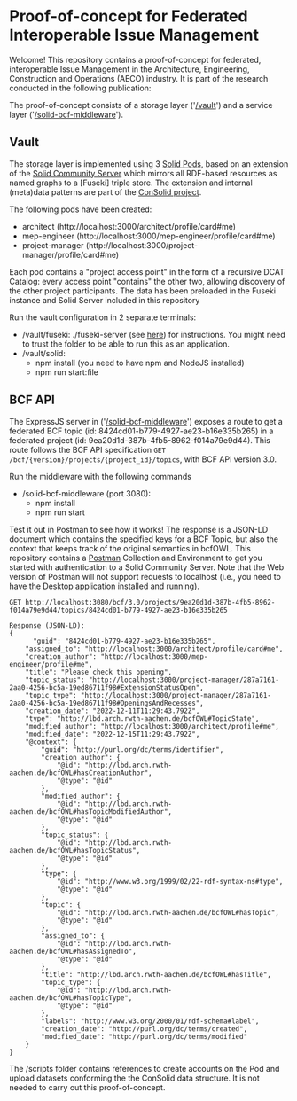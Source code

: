 # Proof-of-concept for Federated Interoperable Issue Management
Welcome! This repository contains a proof-of-concept for federated, interoperable Issue Management in the Architecture, Engineering, Construction and Operations (AECO) industry. It is part of the research conducted in the following publication: ``` ```

The proof-of-concept consists of a storage layer ('[/vault](/vault)') and a service layer ('[/solid-bcf-middleware](/solid-bcf-middleware)').

## Vault
The storage layer is implemented using 3 [Solid Pods](https://solidproject.org/), based on an extension of the [Solid Community Server](https://solidcommunity.be/community-solid-server/) which mirrors all RDF-based resources as named graphs to a [Fuseki] triple store. The extension and internal (meta)data patterns are part of the [ConSolid project](https://github.com/consolidproject). 

The following pods have been created:
* architect (http://localhost:3000/architect/profile/card#me)
* mep-engineer (http://localhost:3000/mep-engineer/profile/card#me)
* project-manager (http://localhost:3000/project-manager/profile/card#me)

Each pod contains a "project access point" in the form of a recursive DCAT Catalog: every access point "contains" the other two, allowing discovery of the other project participants. The data has been preloaded in the Fuseki instance and Solid Server included in this repository

Run the vault configuration in 2 separate terminals:
* /vault/fuseki: ./fuseki-server (see [here](https://github.com/Design-Computation-RWTH/HowTo-Fuseki)) for instructions. You might need to trust the folder to be able to run this as an application.
* /vault/solid: 
  * npm install (you need to have npm and NodeJS installed)
  * npm run start:file


## BCF API
The ExpressJS server in ('[/solid-bcf-middleware](/solid-bcf-middleware)') exposes a route to get a federated BCF topic (id: 8424cd01-b779-4927-ae23-b16e335b265) in a federated project (id: 9ea20d1d-387b-4fb5-8962-f014a79e9d44). This route follows the BCF API specification ```GET /bcf/{version}/projects/{project_id}/topics```, with BCF API version 3.0.

Run the middleware with the following commands
* /solid-bcf-middleware (port 3080):
  * npm install
  * npm run start


Test it out in Postman to see how it works! The response is a JSON-LD document which contains the specified keys for a BCF Topic, but also the context that keeps track of the original semantics in bcfOWL. This repository contains a [Postman](https://www.postman.com/) Collection and Environment to get you started with authentication to a Solid Community Server. Note that the Web version of Postman will not support requests to localhost (i.e., you need to have the Desktop application installed and running).

```
GET http://localhost:3080/bcf/3.0/projects/9ea20d1d-387b-4fb5-8962-f014a79e9d44/topics/8424cd01-b779-4927-ae23-b16e335b265

Response (JSON-LD): 
{
      "guid": "8424cd01-b779-4927-ae23-b16e335b265",
    "assigned_to": "http://localhost:3000/architect/profile/card#me",
    "creation_author": "http://localhost:3000/mep-engineer/profile#me",
    "title": "Please check this opening",
    "topic_status": "http://localhost:3000/project-manager/287a7161-2aa0-4256-bc5a-19ed86711f98#ExtensionStatusOpen",
    "topic_type": "http://localhost:3000/project-manager/287a7161-2aa0-4256-bc5a-19ed86711f98#OpeningsAndRecesses",
    "creation_date": "2022-12-11T11:29:43.792Z",
    "type": "http://lbd.arch.rwth-aachen.de/bcfOWL#TopicState",
    "modified_author": "http://localhost:3000/architect/profile#me",
    "modified_date": "2022-12-15T11:29:43.792Z",
    "@context": {
        "guid": "http://purl.org/dc/terms/identifier",
        "creation_author": {
            "@id": "http://lbd.arch.rwth-aachen.de/bcfOWL#hasCreationAuthor",
            "@type": "@id"
        },
        "modified_author": {
            "@id": "http://lbd.arch.rwth-aachen.de/bcfOWL#hasTopicModifiedAuthor",
            "@type": "@id"
        },
        "topic_status": {
            "@id": "http://lbd.arch.rwth-aachen.de/bcfOWL#hasTopicStatus",
            "@type": "@id"
        },
        "type": {
            "@id": "http://www.w3.org/1999/02/22-rdf-syntax-ns#type",
            "@type": "@id"
        },
        "topic": {
            "@id": "http://lbd.arch.rwth-aachen.de/bcfOWL#hasTopic",
            "@type": "@id"
        },
        "assigned_to": {
            "@id": "http://lbd.arch.rwth-aachen.de/bcfOWL#hasAssignedTo",
            "@type": "@id"
        },
        "title": "http://lbd.arch.rwth-aachen.de/bcfOWL#hasTitle",
        "topic_type": {
            "@id": "http://lbd.arch.rwth-aachen.de/bcfOWL#hasTopicType",
            "@type": "@id"
        },
        "labels": "http://www.w3.org/2000/01/rdf-schema#label",
        "creation_date": "http://purl.org/dc/terms/created",
        "modified_date": "http://purl.org/dc/terms/modified"
    }
}
```

The /scripts folder contains references to create accounts on the Pod and upload datasets conforming the the ConSolid data structure. It is not needed to carry out this proof-of-concept.